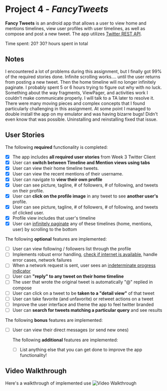 # Project 4 - *FancyTweets*

**Fancy Tweets** is an android app that allows a user to view home and mentions timelines, view user profiles with user timelines, as well as compose and post a new tweet. The app utilizes [Twitter REST API](https://dev.twitter.com/rest/public).

Time spent: 20? 30? hours spent in total

## Notes

I encountered a lot of problems during this assignment, but I finally got 99% of the required stories done. Infinite scrolling works.... until the user returns from posting a new tweet. Then the home timeline will no longer infinitely paginate. I probably spent 5 or 6 hours trying to figure out why with no luck. Something about the way fragments, ViewPager, and activities work I couldn't make communicate properly. I will talk to a TA later to resolve it. There were many moving pieces and complex concepts that I found particularly challenging in this assignment. At some point I managed to double install the app on my emulator and was having bizarre bugs! Didn't even know that was possible. Uninstalling and reinstalling fixed that issue.

## User Stories

The following **required** functionality is completed:

* [x] The app includes **all required user stories** from Week 3 Twitter Client
* [x] User can **switch between Timeline and Mention views using tabs**
* [x] User can view their home timeline tweets.
* [x] User can view the recent mentions of their username.
* [x] User can navigate to **view their own profile**
* [x] User can see picture, tagline, # of followers, # of following, and tweets on their profile.
* [x] User can **click on the profile image** in any tweet to see **another user's** profile.
* [x] User can see picture, tagline, # of followers, # of following, and tweets of clicked user.
* [x] Profile view includes that user's timeline
* [x] User can [infinitely paginate](http://guides.codepath.com/android/Endless-Scrolling-with-AdapterViews) any of these timelines (home, mentions, user) by scrolling to the bottom

The following **optional** features are implemented:

* [ ] User can view following / followers list through the profile
* [ ] Implements robust error handling, [check if internet is available](http://guides.codepath.com/android/Sending-and-Managing-Network-Requests#checking-for-network-connectivity), handle error cases, network failures
* [ ] When a network request is sent, user sees an [indeterminate progress indicator](http://guides.codepath.com/android/Handling-ProgressBars#progress-within-actionbar)
* [ ] User can **"reply" to any tweet on their home timeline**
* [ ] The user that wrote the original tweet is automatically "@" replied in compose
* [ ] User can click on a tweet to be **taken to a "detail view"** of that tweet
* [ ] User can take favorite (and unfavorite) or retweet actions on a tweet
* [ ] Improve the user interface and theme the app to feel twitter branded
* [ ] User can **search for tweets matching a particular query** and see results

The following **bonus** features are implemented:

* [ ] User can view their direct messages (or send new ones)

  The following **additional** features are implemented:

  * [ ] List anything else that you can get done to improve the app functionality!

## Video Walkthrough 

  Here's a walkthrough of implemented use
<img src='https://cloud.githubusercontent.com/assets/161639/11219999/70ee3cc4-8d12-11e5-8109-ab97b46f01fc.gif' title='Video Walkthrough' width='' alt='Video Walkthrough' />
